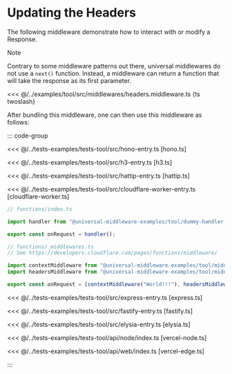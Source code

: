 # Updating the Headers

The following middleware demonstrate how to interact with or modify a Response.

> [!NOTE]
> Contrary to some middleware patterns out there, universal middlewares do not use a `next()` function. 
> Instead, a middleware can return a function that will take the response as its first parameter.

<<< @/../examples/tool/src/middlewares/headers.middleware.ts {ts twoslash}

After bundling this middleware, one can then use this middleware as follows:

::: code-group

<<< @/../tests-examples/tests-tool/src/hono-entry.ts [hono.ts]

<<< @/../tests-examples/tests-tool/src/h3-entry.ts [h3.ts]

<<< @/../tests-examples/tests-tool/src/hattip-entry.ts [hattip.ts]

<<< @/../tests-examples/tests-tool/src/cloudflare-worker-entry.ts [cloudflare-worker.ts]

```ts [cloudflare-pages.ts]
// functions/index.ts

import handler from "@universal-middleware-examples/tool/dummy-handler-cloudflare-pages";

export const onRequest = handler();

// functions/_middlewares.ts
// See https://developers.cloudflare.com/pages/functions/middleware/

import contextMiddleware from "@universal-middleware-examples/tool/middlewares/context-middleware-cloudflare-pages";
import headersMiddleware from "@universal-middleware-examples/tool/middlewares/headers-middleware-cloudflare-pages";

export const onRequest = [contextMiddleware("World!!!"), headersMiddleware()];
```

<<< @/../tests-examples/tests-tool/src/express-entry.ts [express.ts]

<<< @/../tests-examples/tests-tool/src/fastify-entry.ts [fastify.ts]

<<< @/../tests-examples/tests-tool/src/elysia-entry.ts [elysia.ts]

<<< @/../tests-examples/tests-tool/api/node/index.ts [vercel-node.ts]

<<< @/../tests-examples/tests-tool/api/web/index.ts [vercel-edge.ts]

:::
